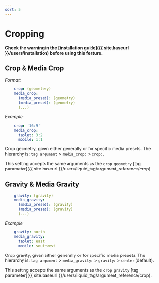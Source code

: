 ```yaml
---
sort: 5
---
```


# Cropping

**Check the warning in the 
[installation guide]({{ site.baseurl }}/users/installation) 
before using this feature.**

## Crop & Media Crop

_Format:_

```yaml
    crop: (geometery)
    media_crop:
      (media_preset): (geometry)
      (media_preset): (geometry)
      (...)
```

_Example:_

```yaml
    crop: '16:9'
    media_crop:
      tablet: 3:2
      mobile: 1:1
```

Crop geometry, given either generally or for specific media presets. The
hierarchy is: `tag argument` > `media_crop:` > `crop:`.

This setting accepts the same arguments as the `crop geometry` 
[tag parameter]({{ site.baseurl }}/users/liquid_tag/argument_reference/crop).

## Gravity & Media Gravity

```yaml
    gravity: (gravity)
    media_gravity:
      (media_preset): (gravity)
      (media_preset): (gravity)
      (...)
```

_Example:_

```yaml
    gravity: north
    media_gravity:
      tablet: east
      mobile: southwest
```

Crop gravity, given either generally or for specific media presets. The hierarchy is:
`tag argument` > `media_gravity:` > `gravity:` > `center` (default).

This setting accepts the same arguments as the `crop gravity` 
[tag parameter]({{ site.baseurl }}/users/liquid_tag/argument_reference/crop).
